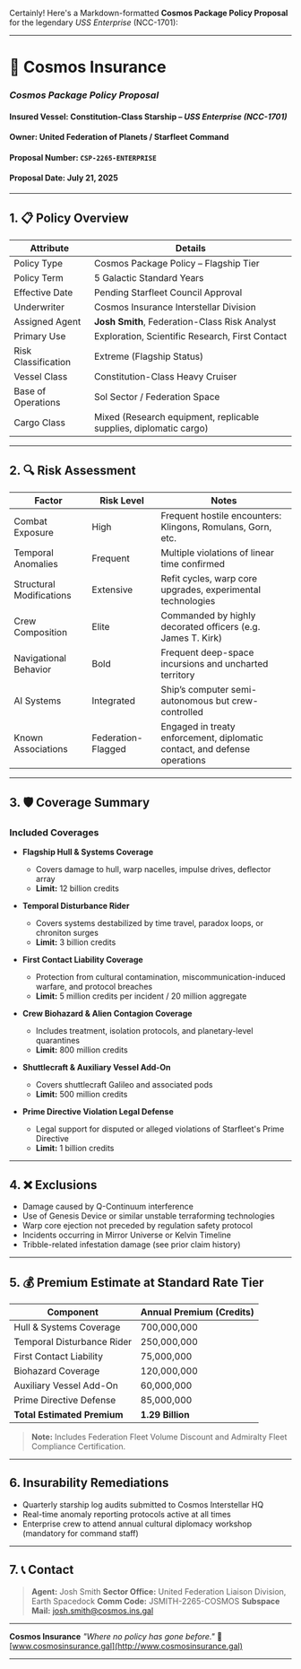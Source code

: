 Certainly! Here's a Markdown-formatted **Cosmos Package Policy Proposal** for the legendary *USS Enterprise* (NCC-1701):

---

# 🚀 Cosmos Insurance

### *Cosmos Package Policy Proposal*

#### Insured Vessel: **Constitution-Class Starship – *USS Enterprise (NCC-1701)***

#### Owner: **United Federation of Planets / Starfleet Command**

#### Proposal Number: `CSP-2265-ENTERPRISE`

#### Proposal Date: July 21, 2025

---

## 1. 📋 Policy Overview

| Attribute           | Details                                                           |
| ------------------- | ----------------------------------------------------------------- |
| Policy Type         | Cosmos Package Policy – Flagship Tier                             |
| Policy Term         | 5 Galactic Standard Years                                         |
| Effective Date      | Pending Starfleet Council Approval                                |
| Underwriter         | Cosmos Insurance Interstellar Division                            |
| Assigned Agent      | **Josh Smith**, Federation-Class Risk Analyst                     |
| Primary Use         | Exploration, Scientific Research, First Contact                   |
| Risk Classification | Extreme (Flagship Status)                                         |
| Vessel Class        | Constitution-Class Heavy Cruiser                                  |
| Base of Operations  | Sol Sector / Federation Space                                     |
| Cargo Class         | Mixed (Research equipment, replicable supplies, diplomatic cargo) |

---

## 2. 🔍 Risk Assessment

| Factor                   | Risk Level         | Notes                                                                     |
| ------------------------ | ------------------ | ------------------------------------------------------------------------- |
| Combat Exposure          | High               | Frequent hostile encounters: Klingons, Romulans, Gorn, etc.               |
| Temporal Anomalies       | Frequent           | Multiple violations of linear time confirmed                              |
| Structural Modifications | Extensive          | Refit cycles, warp core upgrades, experimental technologies               |
| Crew Composition         | Elite              | Commanded by highly decorated officers (e.g. James T. Kirk)               |
| Navigational Behavior    | Bold               | Frequent deep-space incursions and uncharted territory                    |
| AI Systems               | Integrated         | Ship’s computer semi-autonomous but crew-controlled                       |
| Known Associations       | Federation-Flagged | Engaged in treaty enforcement, diplomatic contact, and defense operations |

---

## 3. 🛡️ Coverage Summary

### **Included Coverages**

* **Flagship Hull & Systems Coverage**

  * Covers damage to hull, warp nacelles, impulse drives, deflector array
  * **Limit:** 12 billion credits

* **Temporal Disturbance Rider**

  * Covers systems destabilized by time travel, paradox loops, or chroniton surges
  * **Limit:** 3 billion credits

* **First Contact Liability Coverage**

  * Protection from cultural contamination, miscommunication-induced warfare, and protocol breaches
  * **Limit:** 5 million credits per incident / 20 million aggregate

* **Crew Biohazard & Alien Contagion Coverage**

  * Includes treatment, isolation protocols, and planetary-level quarantines
  * **Limit:** 800 million credits

* **Shuttlecraft & Auxiliary Vessel Add-On**

  * Covers shuttlecraft Galileo and associated pods
  * **Limit:** 500 million credits

* **Prime Directive Violation Legal Defense**

  * Legal support for disputed or alleged violations of Starfleet's Prime Directive
  * **Limit:** 1 billion credits

---

## 4. ❌ Exclusions

* Damage caused by Q-Continuum interference
* Use of Genesis Device or similar unstable terraforming technologies
* Warp core ejection not preceded by regulation safety protocol
* Incidents occurring in Mirror Universe or Kelvin Timeline
* Tribble-related infestation damage (see prior claim history)

---

## 5. 💰 Premium Estimate at Standard Rate Tier

| Component                   | Annual Premium (Credits) |
| --------------------------- | ------------------------ |
| Hull & Systems Coverage     | 700,000,000              |
| Temporal Disturbance Rider  | 250,000,000              |
| First Contact Liability     | 75,000,000               |
| Biohazard Coverage          | 120,000,000              |
| Auxiliary Vessel Add-On     | 60,000,000               |
| Prime Directive Defense     | 85,000,000               |
| **Total Estimated Premium** | **1.29 Billion**         |

> **Note:** Includes Federation Fleet Volume Discount and Admiralty Fleet Compliance Certification.

---

## 6. Insurability Remediations

* Quarterly starship log audits submitted to Cosmos Interstellar HQ
* Real-time anomaly reporting protocols active at all times
* Enterprise crew to attend annual cultural diplomacy workshop (mandatory for command staff)

---

## 7. 📞 Contact

> **Agent:** Josh Smith
> **Sector Office:** United Federation Liaison Division, Earth Spacedock
> **Comm Code:** JSMITH-2265-COSMOS
> **Subspace Mail:** [josh.smith@cosmos.ins.gal](mailto:josh.smith@cosmos.ins.gal)

---

**Cosmos Insurance**
*"Where no policy has gone before."*
🌌 [www.cosmosinsurance.gal](http://www.cosmosinsurance.gal)

---
